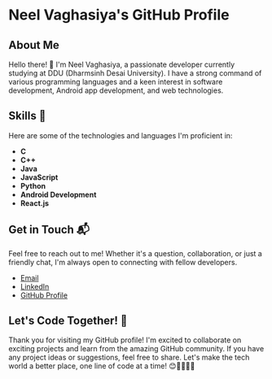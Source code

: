 # Neel Vaghasiya's GitHub Profile

## About Me

Hello there! 👋 I'm Neel Vaghasiya, a passionate developer currently studying at DDU (Dharmsinh Desai University). I have a strong command of various programming languages and a keen interest in software development, Android app development, and web technologies.

## Skills 🚀

Here are some of the technologies and languages I'm proficient in:

- **C**
- **C++**
- **Java**
- **JavaScript**
- **Python**
- **Android Development**
- **React.js**

## Get in Touch 📬

Feel free to reach out to me! Whether it's a question, collaboration, or just a friendly chat, I'm always open to connecting with fellow developers.

- [Email](mailto:neelvaghasiya003@gmail.com)
- [LinkedIn](https://www.linkedin.com/in/neel-vaghasiya-404b10225/)
- [GitHub Profile](https://github.com/neel-03)

## Let's Code Together! 🚀

Thank you for visiting my GitHub profile! I'm excited to collaborate on exciting projects and learn from the amazing GitHub community. If you have any project ideas or suggestions, feel free to share. Let's make the tech world a better place, one line of code at a time! 😊👩‍💻👨‍💻
